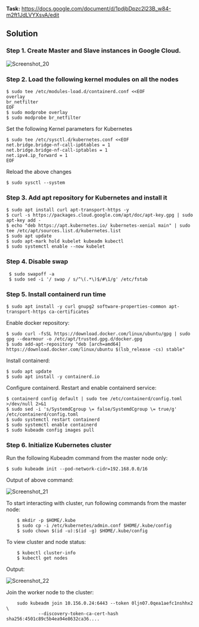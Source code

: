 **Task:** https://docs.google.com/document/d/1pdjbDpzc2l23B_w84-m2ft1JdLVYXsvA/edit

## Solution

### Step 1. Create Master and Slave instances in Google Cloud.

![Screenshot_20](https://user-images.githubusercontent.com/79985930/215317078-5efc6abc-38b5-49ed-9ffc-3bd958ab22bd.png)

### Step 2. Load the following kernel modules on all the nodes

    $ sudo tee /etc/modules-load.d/containerd.conf <<EOF
    overlay
    br_netfilter
    EOF
    $ sudo modprobe overlay
    $ sudo modprobe br_netfilter
    
Set the following Kernel parameters for Kubernetes

    $ sudo tee /etc/sysctl.d/kubernetes.conf <<EOF
    net.bridge.bridge-nf-call-ip6tables = 1
    net.bridge.bridge-nf-call-iptables = 1
    net.ipv4.ip_forward = 1
    EOF
    
Reload the above changes

    $ sudo sysctl --system
    
### Step 3. Add apt repository for Kubernetes and install it

    $ sudo apt install curl apt-transport-https -y
    $ curl -s https://packages.cloud.google.com/apt/doc/apt-key.gpg | sudo apt-key add -
    $ echo "deb https://apt.kubernetes.io/ kubernetes-xenial main" | sudo tee /etc/apt/sources.list.d/kubernetes.list
    $ sudo apt update
    $ sudo apt-mark hold kubelet kubeadm kubectl
    $ sudo systemctl enable --now kubelet
    
### Step 4. Disable swap

     $ sudo swapoff -a
     $ sudo sed -i '/ swap / s/^\(.*\)$/#\1/g' /etc/fstab
     
### Step 5. Install containerd run time

    $ sudo apt install -y curl gnupg2 software-properties-common apt-transport-https ca-certificates
    
Enable docker repository:

    $ sudo curl -fsSL https://download.docker.com/linux/ubuntu/gpg | sudo gpg --dearmour -o /etc/apt/trusted.gpg.d/docker.gpg
    $ sudo add-apt-repository "deb [arch=amd64] https://download.docker.com/linux/ubuntu $(lsb_release -cs) stable"
    
Install containerd:

    $ sudo apt update
    $ sudo apt install -y containerd.io
    
Configure containerd. Restart and enable containerd service:

    $ containerd config default | sudo tee /etc/containerd/config.toml >/dev/null 2>&1
    $ sudo sed -i 's/SystemdCgroup \= false/SystemdCgroup \= true/g' /etc/containerd/config.toml
    $ sudo systemctl restart containerd
    $ sudo systemctl enable containerd
    $ sudo kubeadm config images pull
    
### Step 6. Initialize Kubernetes cluster

Run the following Kubeadm command from the master node only:

    $ sudo kubeadm init --pod-network-cidr=192.168.0.0/16
    
Output of above command:
    
![Screenshot_21](https://user-images.githubusercontent.com/79985930/215320387-89f4c5f6-5621-4799-ba8b-7090251395ae.png)
    
To start interacting with cluster, run following commands from the master node:

        $ mkdir -p $HOME/.kube
        $ sudo cp -i /etc/kubernetes/admin.conf $HOME/.kube/config
        $ sudo chown $(id -u):$(id -g) $HOME/.kube/config
        
To view cluster and node status:

        $ kubectl cluster-info
        $ kubectl get nodes
        
Output:

![Screenshot_22](https://user-images.githubusercontent.com/79985930/215320727-70c764c4-31a6-4fb8-90f5-cec79fe99d61.png)

Join the worker node to the cluster:

        sudo kubeadm join 10.156.0.24:6443 --token 0ljn07.0qea1aefc1nshhx2 \
                --discovery-token-ca-cert-hash sha256:4501c89c5b4ea94e8632ca36....
